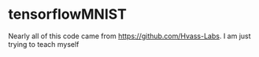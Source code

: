 # tensorflowMNIST
Nearly all of this code came from https://github.com/Hvass-Labs. I am just trying to teach myself
